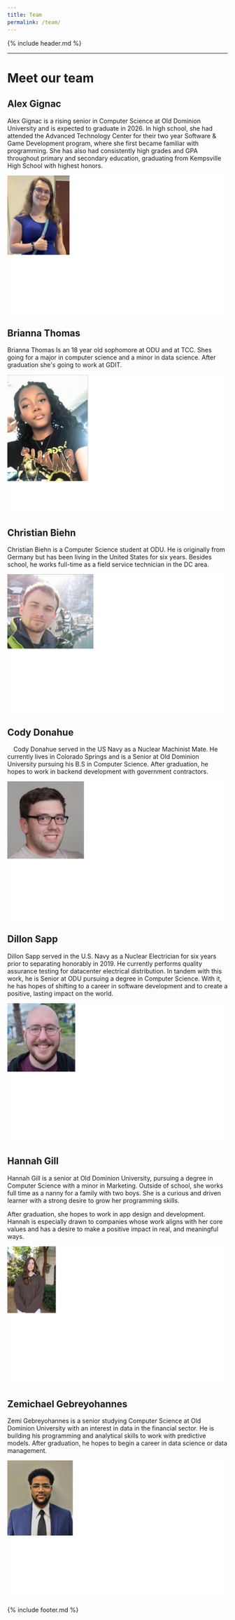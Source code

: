 ```yaml
---
title: Team
permalink: /team/
---
```


{% include header.md %}

---

# Meet our team


## Alex Gignac
Alex Gignac is a rising senior in Computer Science at Old Dominion University and is expected to graduate in 2026. In high school, she had attended the Advanced Technology Center for their two year Software & Game Development program, where she first became familiar with programming. She has also had consistently high grades and GPA throughout primary and secondary education, graduating from Kempsville High School with highest honors.

![Alex Gignac](/assets/images/Alex_Bio.jpg)

## Brianna Thomas

Brianna Thomas Is an 18 year old sophomore at ODU and at TCC. Shes going for a major in computer science and a minor in data science.​ After graduation she's going to work at GDIT.

![Brianna Thomas](/assets/images/Brianna_Bio.jpg)

## Christian Biehn
Christian Biehn is a Computer Science student at ODU. He is originally from Germany but has been living in the United States for six years. Besides school, he works full-time as a field service technician in the DC area.

![Christian Biehn](/assets/images/Christian_Bio.jpg)

## Cody Donahue
 Cody Donahue served in the US Navy as a Nuclear Machinist Mate. He currently lives in Colorado Springs and is a Senior at Old Dominion University pursuing his B.S in Computer Science. ​After graduation, he hopes to work in backend development with government contractors.

![Cody Donahue](/assets/images/Cody_Bio.jpg)

## Dillon Sapp
Dillon Sapp served in the U.S. Navy as a Nuclear Electrician for six years prior to separating honorably in 2019. He currently performs quality assurance testing for datacenter electrical distribution. In tandem with this work, he is Senior at ODU pursuing a degree in Computer Science. With it, he has hopes of shifting to a career in software development and to create a positive, lasting impact on the world.

![Dillon Sapp](/assets/images/Dillon_Bio.jpg)

## Hannah Gill
Hannah Gill is a senior at Old Dominion University, pursuing a degree in Computer Science with a minor in Marketing. Outside of school, she works full time as a nanny for a family with two boys. She is a curious and driven learner with a strong desire to grow her programming skills.​

After graduation, she hopes to work in app design and development. Hannah is especially drawn to companies whose work aligns with her core values and has a desire to make a positive impact in real, and meaningful ways.

![Hannah Gill](/assets/images/Hannah_Bio.jpg)

## Zemichael Gebreyohannes
Zemi Gebreyohannes is a senior studying Computer Science at Old Dominion University with an interest in data in the financial sector. He is building his programming and analytical skills to work with predictive models. After graduation, he hopes to begin a career in data science or data management.

![Zemichael Gebreyohannes](/assets/images/Zemi_Bio.jpg)

{% include footer.md %}